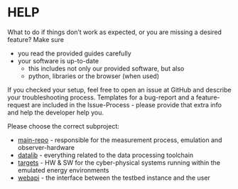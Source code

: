 # HELP

What to do if things don’t work as expected, or you are missing a desired feature? Make sure

- you read the provided guides carefully
- your software is up-to-date
    - this includes not only our provided software, but also
    - python, libraries or the browser (when used)

If you checked your setup, feel free to open an issue at GitHub and describe your troubleshooting process.
Templates for a bug-report and a feature-request are included in the Issue-Process - please provide that extra info and help the developer help you.

Please choose the correct subproject:

- [main-repo](https://github.com/orgua/shepherd/issues) - responsible for the measurement process, emulation and observer-hardware
- [datalib](https://github.com/orgua/shepherd-datalib/issues) - everything related to the data processing toolchain
- [targets](https://github.com/orgua/shepherd-targets/issues) - HW & SW for the cyber-physical systems running within the emulated energy environments
- [webapi](https://github.com/orgua/shepherd_webservice/issues) - the interface between the testbed instance and the user

